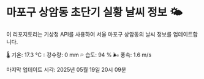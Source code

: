 
# 마포구 상암동 초단기 실황 날씨 정보 🌤️

이 리포지토리는 기상청 API를 사용하여 서울 마포구 상암동의 날씨 정보를 업데이트합니다. 

🌡️ 기온: 17.3 ℃
💧 강수량: 0 mm
💦 습도: 94 %
🌬️ 풍속: 1.6 m/s

마지막 업데이트 시각: 2025년 05월 19일 20시 09분    
